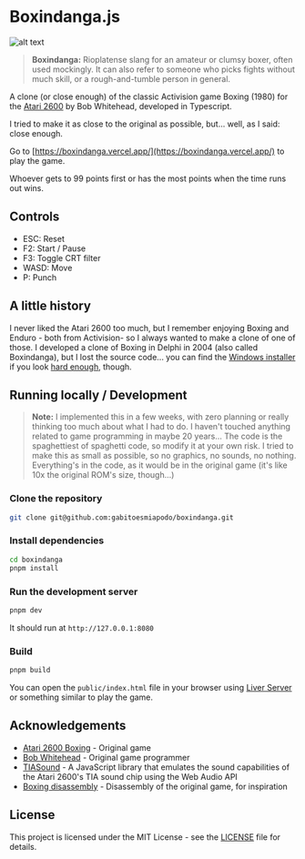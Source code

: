 # Boxindanga.js

![alt text](https://boxindanga.vercel.app/images/share/screenshot.png)

>**Boxindanga:** Rioplatense slang for an amateur or clumsy boxer, often used mockingly. It can also refer to someone who picks fights without much skill, or a rough-and-tumble person in general.

A clone (or close enough) of the classic Activision game Boxing (1980) for the [Atari 2600](https://en.wikipedia.org/wiki/Atari_2600) by Bob Whitehead, developed in Typescript.

I tried to make it as close to the original as possible, but... well, as I said: close enough.

Go to [https://boxindanga.vercel.app/](https://boxindanga.vercel.app/) to play the game.

Whoever gets to 99 points first or has the most points when the time runs out wins.

## Controls

- ESC: Reset
- F2: Start / Pause
- F3: Toggle CRT filter
- WASD: Move
- P: Punch

## A little history

I never liked the Atari 2600 too much, but I remember enjoying Boxing and Enduro - both from Activision- so I always wanted to make a clone of one of those. I developed a clone of Boxing in Delphi in 2004 (also called Boxindanga), but I lost the source code... you can find the [Windows installer](https://legacy.remakeszone.com/juegos/juego.php?id=74&lng=spanish&seccion=remakes%20jugables) if you look [hard enough](https://acid-play.com/download/boxindanga), though.

## Running locally / Development

>**Note:** I implemented this in a few weeks, with zero planning or really thinking too much about what I had to do. I haven't touched anything related to game programming in maybe 20 years... The code is the spaghettiest of spaghetti code, so modify it at your own risk. I tried to make this as small as possible, so no graphics, no sounds, no nothing. Everything's in the code, as it would be in the original game (it's like 10x the original ROM's size, though...)

### Clone the repository

```bash
git clone git@github.com:gabitoesmiapodo/boxindanga.git
```

### Install dependencies

```bash
cd boxindanga
pnpm install
```

### Run the development server

```bash
pnpm dev
```

It should run at `http://127.0.0.1:8080`

### Build

```bash
pnpm build
```

You can open the `public/index.html` file in your browser using [Liver Server](https://github.com/ritwickdey/vscode-live-server-plus-plus) or something similar to play the game.


## Acknowledgements

- [Atari 2600 Boxing](https://atariage.com/software_page.php?SoftwareLabelID=45) - Original game
- [Bob Whitehead](https://en.wikipedia.org/wiki/Bob_Whitehead) - Original game programmer
- [TIASound](https://github.com/fabiopiratininga/TIASound) - A JavaScript library that emulates the sound capabilities of the Atari 2600's TIA sound chip using the Web Audio API
- [Boxing disassembly](https://github.com/milnak/atari-vcs-disassembly/blob/main/Third%20Party/Boxing%20(1980)%20(Activision)%20-%20Dennis%20Debro.asm) - Disassembly of the original game, for inspiration


## License
This project is licensed under the MIT License - see the [LICENSE](LICENSE) file for details.